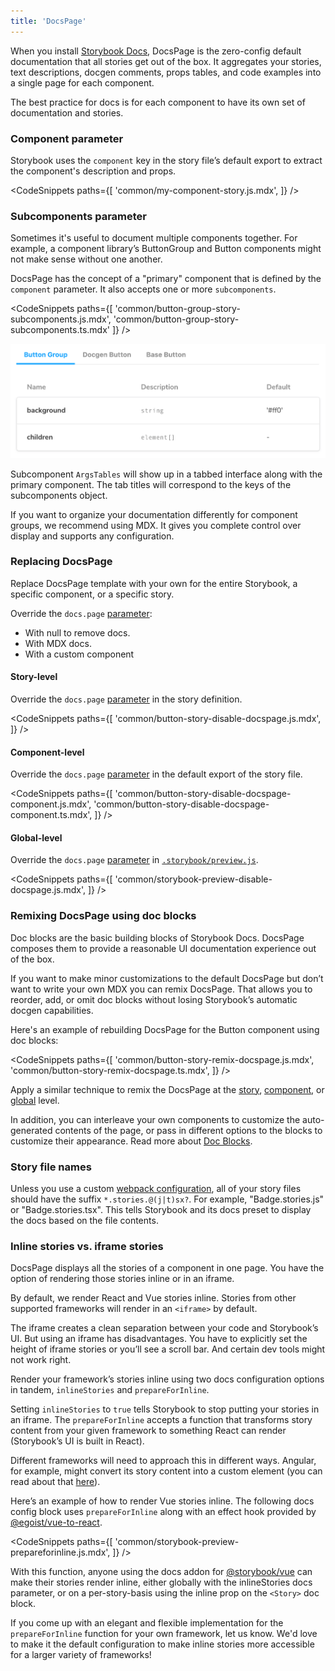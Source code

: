```yaml
---
title: 'DocsPage'
---
```


When you install [Storybook Docs](https://github.com/storybookjs/storybook/blob/next/addons/docs/README.md), DocsPage is the zero-config default documentation that all stories get out of the box. It aggregates your stories, text descriptions, docgen comments, props tables, and code examples into a single page for each component.

The best practice for docs is for each component to have its own set of documentation and stories. 

### Component parameter

Storybook uses the `component` key in the story file’s default export to extract the component's description and props.

<!-- prettier-ignore-start -->

<CodeSnippets
  paths={[
    'common/my-component-story.js.mdx',
  ]}
/>

<!-- prettier-ignore-end -->

### Subcomponents parameter

Sometimes it's useful to document multiple components together. For example, a component library’s ButtonGroup and Button components might not make sense without one another. 

DocsPage has the concept of a "primary" component that is defined by the `component` parameter. It also accepts one or more `subcomponents`.

<!-- prettier-ignore-start -->

<CodeSnippets
  paths={[
    'common/button-group-story-subcomponents.js.mdx',
    'common/button-group-story-subcomponents.ts.mdx'
  ]}
/>

<!-- prettier-ignore-end -->

![Subcomponents in Docs Page](./docspage-subcomponents.png)

Subcomponent `ArgsTables` will show up in a tabbed interface along with the primary component. The tab titles will correspond to the keys of the subcomponents object.

If you want to organize your documentation differently for component groups, we recommend using MDX. It gives you complete control over display and supports any configuration.


### Replacing DocsPage

Replace DocsPage template with your own for the entire Storybook, a specific component, or a specific story.

Override the `docs.page` [parameter](../writing-stories/parameters.md):

- With null to remove docs.
- With MDX docs.
- With a custom component

#### Story-level

Override the `docs.page` [parameter](../writing-stories/parameters.md#story-parameters) in the story definition.

<!-- prettier-ignore-start -->

<CodeSnippets
  paths={[
    'common/button-story-disable-docspage.js.mdx',
  ]}
/>

<!-- prettier-ignore-end -->

#### Component-level

Override the `docs.page` [parameter](../writing-stories/parameters.md#component-parameters) in the default export of the story file.

<!-- prettier-ignore-start -->

<CodeSnippets
  paths={[
    'common/button-story-disable-docspage-component.js.mdx',
    'common/button-story-disable-docspage-component.ts.mdx',
  ]}
/>

<!-- prettier-ignore-end -->

#### Global-level

Override the `docs.page` [parameter](../writing-stories/parameters.md#global-parameters) in [`.storybook/preview.js`](../configure/overview.md#configure-story-rendering).

<!-- prettier-ignore-start -->

<CodeSnippets
  paths={[
    'common/storybook-preview-disable-docspage.js.mdx',
  ]}
/>

<!-- prettier-ignore-end -->

### Remixing DocsPage using doc blocks

Doc blocks are the basic building blocks of Storybook Docs. DocsPage composes them to provide a reasonable UI documentation experience out of the box. 

If you want to make minor customizations to the default DocsPage but don’t want to write your own MDX you can remix DocsPage. That allows you to reorder, add, or omit doc blocks without losing Storybook’s automatic docgen capabilities. 

Here's an example of rebuilding DocsPage for the Button component using doc blocks:

<!-- prettier-ignore-start -->

<CodeSnippets
  paths={[
    'common/button-story-remix-docspage.js.mdx',
    'common/button-story-remix-docspage.ts.mdx',
  ]}
/>

<!-- prettier-ignore-end -->

Apply a similar technique to remix the DocsPage at the [story](#story-level), [component](#component-level), or [global](#global-level) level.

In addition, you can interleave your own components to customize the auto-generated contents of the page, or pass in different options to the blocks to customize their appearance. Read more about [Doc Blocks](./doc-blocks.md).

### Story file names

Unless you use a custom [webpack configuration](../configure/integration#extending-storybooks-webpack-config), all of your story files should have the suffix `*.stories.@(j|t)sx?`. For example, "Badge.stories.js" or "Badge.stories.tsx". This tells Storybook and its docs preset to display the docs based on the file contents.

### Inline stories vs. iframe stories

DocsPage displays all the stories of a component in one page. You have the option of rendering those stories inline or in an iframe. 

By default, we render React and Vue stories inline. Stories from other supported frameworks will render in an `<iframe>` by default. 

The iframe creates a clean separation between your code and Storybook’s UI. But using an iframe has disadvantages. You have to explicitly set the height of iframe stories or you’ll see a scroll bar. And certain dev tools might not work right.

Render your framework’s stories inline using two docs configuration options in tandem, `inlineStories` and `prepareForInline`. 

Setting `inlineStories` to `true` tells Storybook to stop putting your stories in an iframe. The `prepareForInline` accepts a function that transforms story content from your given framework to something React can render (Storybook’s UI is built in React). 

Different frameworks will need to approach this in different ways. Angular, for example, might convert its story content into a custom element (you can read about that [here](https://angular.io/guide/elements)). 

Here’s an example of how to render Vue stories inline. The following docs config block uses `prepareForInline` along with an effect hook provided by [@egoist/vue-to-react](https://github.com/egoist/vue-to-react).

<!-- prettier-ignore-start -->

<CodeSnippets
  paths={[
    'common/storybook-preview-prepareforinline.js.mdx',
  ]}
/>

<!-- prettier-ignore-end -->

With this function, anyone using the docs addon for [@storybook/vue](https://github.com/storybookjs/storybook/tree/master/app/vue) can make their stories render inline, either globally with the inlineStories docs parameter, or on a per-story-basis using the inline prop on the `<Story>` doc block. 

If you come up with an elegant and flexible implementation for the `prepareForInline` function for your own framework, let us know. We'd love to make it the default configuration to make inline stories more accessible for a larger variety of frameworks!
